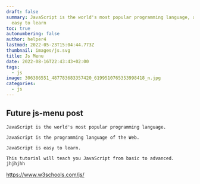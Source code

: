 ```yaml
---
draft: false
summary: JavaScript is the world's most popular programming language, and is
  easy to learn
toc: true
autonumbering: false
author: helper4
lastmod: 2022-05-23T15:04:44.773Z
thumbnail: images/js.svg
title: Js Menu
date: 2022-08-16T22:43:43+02:00
tags:
  - js
image: 306386551_487783683357420_6199510765353998418_n.jpg
categories:
  - js
---
```

## Future js-menu post

```
JavaScript is the world's most popular programming language.

JavaScript is the programming language of the Web.

JavaScript is easy to learn.

This tutorial will teach you JavaScript from basic to advanced.
jhjhjhh
```

https://www.w3schools.com/js/